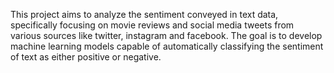 This project aims to analyze the sentiment conveyed in text data, specifically focusing on movie reviews and social media tweets from various sources like twitter, instagram and facebook. 
The goal is to develop machine learning models capable of automatically classifying the sentiment of text as either positive or negative.
